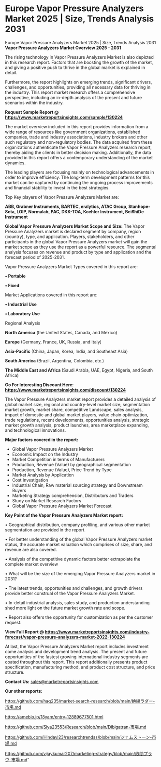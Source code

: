 # Europe Vapor Pressure Analyzers Market 2025 | Size, Trends Analysis 2031
Europe Vapor Pressure Analyzers Market 2025 | Size, Trends Analysis 2031
<Strong> Vapor Pressure Analyzers Market Overview 2025 - 2031</strong>

The rising technology in Vapor Pressure Analyzers Market is also depicted in this research report. Factors that are boosting the growth of the market, and giving a positive push to thrive in the global market is explained in detail.

Furthermore, the report highlights on emerging trends, significant drivers, challenges, and opportunities, providing all necessary data for thriving in the industry. This report market research offers a comprehensive perspective, including an in-depth analysis of the present and future scenarios within the industry.

<strong>Request Sample Report @ <a href=https://www.marketreportsinsights.com/sample/130224>https://www.marketreportsinsights.com/sample/130224</a></strong>

The market overview included in this report provides information from a wide range of resources like government organizations, established companies, trade and industry associations, industry brokers and other such regulatory and non-regulatory bodies. The data acquired from these organizations authenticate the Vapor Pressure Analyzers research report, thereby aiding the clients in better decision making. Additionally, the data provided in this report offers a contemporary understanding of the market dynamics.

The leading players are focusing mainly on technological advancements in order to improve efficiency. The long-term development patterns for this market can be captured by continuing the ongoing process improvements and financial stability to invest in the best strategies.

Top Key players of Vapor Pressure Analyzers Market are:

<strong>ABB, Grabner Instruments, BARTEC, eralytics, ATAC Group, Stanhope-Seta, LOIP, Normalab, PAC, DKK-TOA, Koehler Instrument, BeiShiDe Instrument</strong>

<strong><b>Global Vapor Pressure Analyzers Market Scope and Size:</b></strong>
The Vapor Pressure Analyzers market is declared segment by company, region (country), type, and application. Players, stakeholders, and other participants in the global Vapor Pressure Analyzers market will gain the market scope as they use the report as a powerful resource. The segmental analysis focuses on revenue and product by type and application and the forecast period of 2025-2031.

Vapor Pressure Analyzers Market Types covered in this report are:

<strong>• Portable

• Fixed</strong>

Market Applications covered in this report are:

<strong>• Industrial Use

• Laboratory Use</strong> 

Regional Analysis

<strong>North America</strong> (the United States, Canada, and Mexico)

<strong>Europe</strong> (Germany, France, UK, Russia, and Italy)

<strong>Asia-Pacific</strong> (China, Japan, Korea, India, and Southeast Asia)

<strong>South America</strong> (Brazil, Argentina, Colombia, etc.)

<strong>The Middle East and Africa</strong> (Saudi Arabia, UAE, Egypt, Nigeria, and South Africa)

<strong>Go For Interesting Discount Here: <a href=https://www.marketreportsinsights.com/discount/130224>https://www.marketreportsinsights.com/discount/130224</a></strong>

The Vapor Pressure Analyzers market report provides a detailed analysis of global market size, regional and country-level market size, segmentation market growth, market share, competitive Landscape, sales analysis, impact of domestic and global market players, value chain optimization, trade regulations, recent developments, opportunities analysis, strategic market growth analysis, product launches, area marketplace expanding, and technological innovations.

<strong><b>Major factors covered in the report:</b></strong>
<ul>
  <li>Global Vapor Pressure Analyzers Market </li>
  <li>Economic Impact on the Industry</li>
  <li>Market Competition in terms of Manufacturers</li>
  <li>Production, Revenue (Value) by geographical segmentation</li>
  <li>Production, Revenue (Value), Price Trend by Type</li>
  <li>Market Analysis by Application</li>
  <li>Cost Investigation</li>
  <li>Industrial Chain, Raw material sourcing strategy and Downstream Buyers</li>
  <li>Marketing Strategy comprehension, Distributors and Traders</li>
  <li>Study on Market Research Factors</li>
  <li>Global Vapor Pressure Analyzers Market Forecast</li>
</ul>

<strong><b>Key Point of the Vapor Pressure Analyzers Market report:</b></strong>

• Geographical distribution, company profiling, and various other market segmentation are provided in the report.

• For better understanding of the global Vapor Pressure Analyzers market status, the accurate market valuation which comprises of size, share, and revenue are also covered.

• Analysis of the competitive dynamic factors better extrapolate the complete market overview

• What will be the size of the emerging Vapor Pressure Analyzers market in 2031?

• The latest trends, opportunities and challenges, and growth drivers provide better construal of the Vapor Pressure Analyzers Market.

• In-detail industrial analysis, sales study, and production understanding shed more light on the future market growth rate and scope.

• Report also offers the opportunity for customization as per the customer request.

<strong><b>View Full Report @ <a href=https://www.marketreportsinsights.com/industry-forecast/vapor-pressure-analyzers-market-2022-130224>https://www.marketreportsinsights.com/industry-forecast/vapor-pressure-analyzers-market-2022-130224</a></b></strong>


At last, the Vapor Pressure Analyzers Market report includes investment come analysis and development trend analysis. The present and future opportunities of the fastest growing international industry segments are coated throughout this report. This report additionally presents product specification, manufacturing method, and product cost structure, and price structure.

<strong>Contact Us:</strong>
sales@marketreportsinsights.com

<strong>Our other reports:</strong>

<a href=https://github.com/haq235/market-search-research/blob/main/絶縁ラダー-市場.md>https://github.com/haq235/market-search-research/blob/main/絶縁ラダー-市場.md</a>

<a href=https://ameblo.jp/18yam/entry-12889677501.html>https://ameblo.jp/18yam/entry-12889677501.html</a>

<a href=https://github.com/Siya23553/Research/blob/main/Dibigatran-市場.md>https://github.com/Siya23553/Research/blob/main/Dibigatran-市場.md</a>

<a href=https://github.com/Hindavi23/researchtrendss/blob/main/ジェムストーン-市場.md>https://github.com/Hindavi23/researchtrendss/blob/main/ジェムストーン-市場.md</a>

<a href=https://github.com/vijaykumar207/marketing-strategy/blob/main/畝間プラウ-市場.md>https://github.com/vijaykumar207/marketing-strategy/blob/main/畝間プラウ-市場.md</a>"

